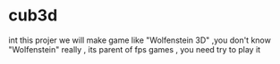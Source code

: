 # cub3d
int this projer we will make game like "Wolfenstein 3D" ,you don't know "Wolfenstein" really , its parent of fps games , you need try to play it
